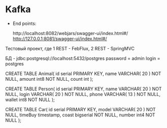 # Kafka
 * End points:  

   http://localhost:8082/webjars/swagger-ui/index.html#/  
   http://127.0.0.1:8081/swagger-ui/index.html#/ 

  Тестовый проект, где 1 REST - FebFlux, 2 REST - SpringMVC 

 БД - jdbc:postgresql://localhost:5432/postgres
 password = admin
 login    = postgres


 CREATE TABLE Animal(
	id serial PRIMARY KEY,
	name VARCHAR( 20 ) NOT NULL,
	amount int8 NOT NULL,
	count int
);

CREATE TABLE Person(
	id serial PRIMARY KEY,
	name VARCHAR( 20 ) NOT NULL,
	login VARCHAR( 20 ) NOT NULL,
	phone VARCHAR( 13 ) NOT NULL,
	wallet int8 NOT NULL
);

CREATE TABLE Car(
	id serial PRIMARY KEY,
	model VARCHAR( 20 ) NOT NULL,
	timeBuy timestamp,
	coast bigserial NOT NULL,
	number int4 NOT NULL
);  
